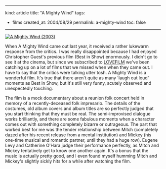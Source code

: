 -----
kind: article
title: "A Mighty Wind"
tags:
- films
created_at: 2004/08/29
permalink: a-mighty-wind
toc: false
-----

<p class="img-shadow"><a href="http://www.amazon.com/exec/obidos/ASIN/B0000ALFVD/" target="_blank"><img src="http://images.amazon.com/images/P/B0000ALFVD.01._PE_.jpg" alt="A Mighty Wind (2003)" border="0" /></a></p><p>When A Mighty Wind came out last year, it received a rather lukewarm response from the critics. I was really disappointed because I had enjoyed Christopher Guest's previous film (Best in Show) enormously. I didn't go to see it at the cinema, but since we subscribed to <a href="http://www.lovefilm.com/" title="Lovefilm.com - a great films by post service">LOVEFiLM</a> we've been catching up on a lot of films that we missed when when they came out. I have to say that the critics were talking utter tosh. A Mighty Wind is a wonderful film. It's true that there aren't quite as many 'laugh out loud' moments as Best in Show, but it's still very funny, acutely observed and unexpectedly touching.</p><p>The film is a mock documentary about a reunion folk concert held in memory of a recently-deceased folk impresario. The details of the costumes, old album covers and album titles are so perfectly judged that you start thinking that they must be real. The semi-improvised dialogue works brilliantly, and there are some fabulous moments when a character comes out with something completely bizarre or outrageous. The part that worked best for me was the tender relationship between Mitch (completely dazed after his recent release from a mental institution) and Mickey (his one-time musical and romantic partner, until they had a huge row). Eugene Levy and Catherine O'Hara judge their performance perfectly, as Mitch and Mickey tentatively get to know one another again. It's a bonus that the music is actually pretty good, and I even found myself humming Mitch and Mickey's slightly sickly hits for a while after watching the film.</p>


